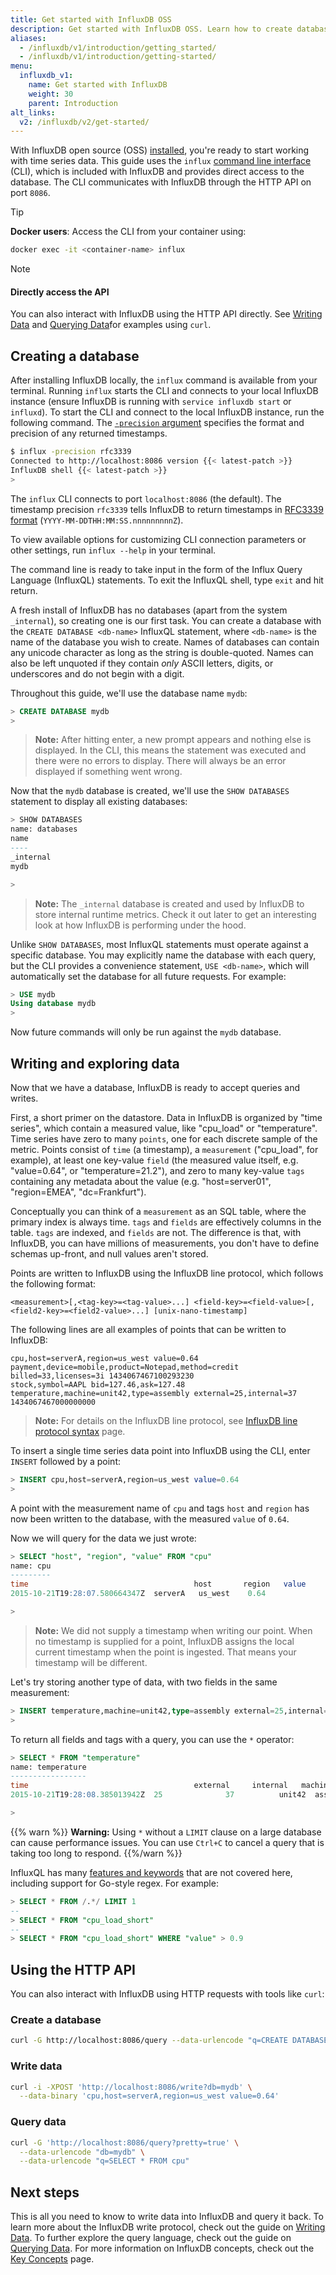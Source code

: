 ```yaml
---
title: Get started with InfluxDB OSS
description: Get started with InfluxDB OSS. Learn how to create databases, write data, and query your time series data.
aliases:
  - /influxdb/v1/introduction/getting_started/
  - /influxdb/v1/introduction/getting-started/
menu:
  influxdb_v1:
    name: Get started with InfluxDB
    weight: 30
    parent: Introduction
alt_links:
  v2: /influxdb/v2/get-started/
---
```


With InfluxDB open source (OSS) [installed](/influxdb/v1/introduction/installation), you're ready to start working with time series data.
This guide uses the `influx` [command line interface](/influxdb/v1/tools/shell/) (CLI), which is included with InfluxDB
and provides direct access to the database.
The CLI communicates with InfluxDB through the HTTP API on port `8086`.

> [!Tip]
> **Docker users**: Access the CLI from your container using:
> ```bash
> docker exec -it <container-name> influx
> ```

> [!Note]
> #### Directly access the API 
> You can also interact with InfluxDB using the HTTP API directly.
> See [Writing Data](/influxdb/v1/guides/writing_data/) and [Querying Data](/influxdb/v1/guides/querying_data/)for examples using `curl`.

## Creating a database

After installing InfluxDB locally, the `influx` command is available from your terminal.
Running `influx` starts the CLI and connects to your local InfluxDB instance
(ensure InfluxDB is running with `service influxdb start` or `influxd`).
To start the CLI and connect to the local InfluxDB instance, run the following command.
The [`-precision` argument](/influxdb/v1/tools/shell/#influx-arguments) specifies the format and precision of any returned timestamps.

```bash
$ influx -precision rfc3339
Connected to http://localhost:8086 version {{< latest-patch >}}
InfluxDB shell {{< latest-patch >}}
>
```

The `influx` CLI connects to port `localhost:8086` (the default).
The timestamp precision `rfc3339` tells InfluxDB to return timestamps in [RFC3339 format](https://www.ietf.org/rfc/rfc3339.txt) (`YYYY-MM-DDTHH:MM:SS.nnnnnnnnnZ`).

To view available options for customizing CLI connection parameters or other settings, run `influx --help` in your terminal.

The command line is ready to take input in the form of the Influx Query Language (InfluxQL) statements.
To exit the InfluxQL shell, type `exit` and hit return.

A fresh install of InfluxDB has no databases (apart from the system `_internal`),
so creating one is our first task.
You can create a database with the `CREATE DATABASE <db-name>` InfluxQL statement,
where `<db-name>` is the name of the database you wish to create.
Names of databases can contain any unicode character as long as the string is double-quoted.
Names can also be left unquoted if they contain _only_ ASCII letters,
digits, or underscores and do not begin with a digit.

Throughout this guide, we'll use the database name `mydb`:

```sql
> CREATE DATABASE mydb
>
```

> **Note:** After hitting enter, a new prompt appears and nothing else is displayed.
In the CLI, this means the statement was executed and there were no errors to display.
There will always be an error displayed if something went wrong.

Now that the `mydb` database is created, we'll use the `SHOW DATABASES` statement
to display all existing databases:

```sql
> SHOW DATABASES
name: databases
name
----
_internal
mydb

>
```

> **Note:** The `_internal` database is created and used by InfluxDB to store internal runtime metrics.
Check it out later to get an interesting look at how InfluxDB is performing under the hood.

Unlike `SHOW DATABASES`, most InfluxQL statements must operate against a specific database.
You may explicitly name the database with each query,
but the CLI provides a convenience statement, `USE <db-name>`,
which will automatically set the database for all future requests. For example:

```sql
> USE mydb
Using database mydb
>
```

Now future commands will only be run against the `mydb` database.

## Writing and exploring data

Now that we have a database, InfluxDB is ready to accept queries and writes.

First, a short primer on the datastore.
Data in InfluxDB is organized by "time series",
which contain a measured value, like "cpu_load" or "temperature".
Time series have zero to many `points`, one for each discrete sample of the metric.
Points consist of `time` (a timestamp), a `measurement` ("cpu_load", for example),
at least one key-value `field` (the measured value itself, e.g.
"value=0.64", or "temperature=21.2"), and zero to many key-value `tags` containing any metadata about the value (e.g.
"host=server01", "region=EMEA", "dc=Frankfurt").

Conceptually you can think of a `measurement` as an SQL table,
where the primary index is always time.
`tags` and `fields` are effectively columns in the table.
`tags` are indexed, and `fields` are not.
The difference is that, with InfluxDB, you can have millions of measurements,
you don't have to define schemas up-front, and null values aren't stored.

Points are written to InfluxDB using the InfluxDB line protocol, which follows the following format:

```
<measurement>[,<tag-key>=<tag-value>...] <field-key>=<field-value>[,<field2-key>=<field2-value>...] [unix-nano-timestamp]
```

The following lines are all examples of points that can be written to InfluxDB:

```
cpu,host=serverA,region=us_west value=0.64
payment,device=mobile,product=Notepad,method=credit billed=33,licenses=3i 1434067467100293230
stock,symbol=AAPL bid=127.46,ask=127.48
temperature,machine=unit42,type=assembly external=25,internal=37 1434067467000000000
```

> **Note:** For details on the InfluxDB line protocol, see [InfluxDB line protocol syntax](/influxdb/v1/write_protocols/line_protocol_reference/#line-protocol-syntax) page.

To insert a single time series data point into InfluxDB using the CLI, enter `INSERT` followed by a point:

```sql
> INSERT cpu,host=serverA,region=us_west value=0.64
>
```

A point with the measurement name of `cpu` and tags `host` and `region` has now been written to the database, with the measured `value` of `0.64`.

Now we will query for the data we just wrote:

```sql
> SELECT "host", "region", "value" FROM "cpu"
name: cpu
---------
time		    	                     host     	region   value
2015-10-21T19:28:07.580664347Z  serverA	  us_west	 0.64

>
```

> **Note:** We did not supply a timestamp when writing our point.
When no timestamp is supplied for a point, InfluxDB assigns the local current timestamp when the point is ingested.
That means your timestamp will be different.

Let's try storing another type of data, with two fields in the same measurement:

```sql
> INSERT temperature,machine=unit42,type=assembly external=25,internal=37
>
```

To return all fields and tags with a query, you can use the `*` operator:

```sql
> SELECT * FROM "temperature"
name: temperature
-----------------
time		                        	 external	  internal	 machine	type
2015-10-21T19:28:08.385013942Z  25	        	37     		unit42  assembly

>
```

{{% warn %}}
**Warning:** Using `*` without a `LIMIT` clause on a large database can cause performance issues.
You can use `Ctrl+C` to cancel a query that is taking too long to respond.
{{%/warn %}}

InfluxQL has many [features and keywords](/influxdb/v1/query_language/spec/) that are not covered here,
including support for Go-style regex. For example:

```sql
> SELECT * FROM /.*/ LIMIT 1
--
> SELECT * FROM "cpu_load_short"
--
> SELECT * FROM "cpu_load_short" WHERE "value" > 0.9
```

## Using the HTTP API

You can also interact with InfluxDB using HTTP requests with tools like `curl`:

### Create a database
```bash
curl -G http://localhost:8086/query --data-urlencode "q=CREATE DATABASE mydb"
```

### Write data
```bash
curl -i -XPOST 'http://localhost:8086/write?db=mydb' \
  --data-binary 'cpu,host=serverA,region=us_west value=0.64'
```

### Query data
```bash
curl -G 'http://localhost:8086/query?pretty=true' \
  --data-urlencode "db=mydb" \
  --data-urlencode "q=SELECT * FROM cpu"
```

## Next steps

This is all you need to know to write data into InfluxDB and query it back.
To learn more about the InfluxDB write protocol,
check out the guide on [Writing Data](/influxdb/v1/guides/writing_data/).
To further explore the query language,
check out the guide on [Querying Data](/influxdb/v1/guides/querying_data/).
For more information on InfluxDB concepts, check out the [Key Concepts](/influxdb/v1/concepts/key_concepts/) page.

